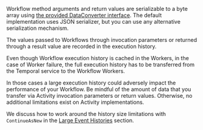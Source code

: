 Workflow method arguments and return values are serializable to a byte array using <a href={props.href}>the provided DataConverter interface</a>.
The default implementation uses JSON serializer, but you can use any alternative serialization mechanism.

The values passed to Workflows through invocation parameters or returned through a result value are recorded in the execution history.

Even though Workflow execution history is cached in the Workers, in the case of Worker failure, the full execution history has to be transferred from the Temporal service to the Workflow Workers.

In those cases a large execution history could adversely impact the performance of your Workflow. Be mindful of the amount of data that you transfer via Activity invocation parameters or return values.
Otherwise, no additional limitations exist on Activity implementations.

We discuss how to work around the history size limitations with `ContinueAsNew` in the <a href={props.continueAsNewURL}>Large Event Histories</a> section.
